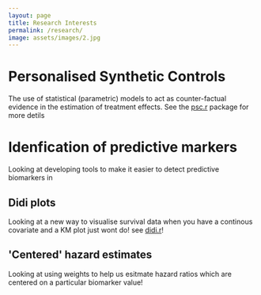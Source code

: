 ```yaml
---
layout: page
title: Research Interests
permalink: /research/
image: assets/images/2.jpg
---
```



# Personalised Synthetic Controls 
The use of statistical (parametric) models to act as counter-factual evidence
in the estimation of treatment effects.  See the [psc.r](https://github.com/richJJackson/psc) 
package for more detils
# Idenfication of predictive markers
Looking at developing tools to make it easier to detect predictive biomarkers in
## Didi plots
Looking at a new way to visualise survival data when you have a continous 
covariate and a KM plot just wont do! see [didi.r](https://github.com/richJJackson/didi)!
## 'Centered' hazard estimates
Looking at using weights to help us esitmate hazard ratios which are centered on 
a particular biomarker value! 


